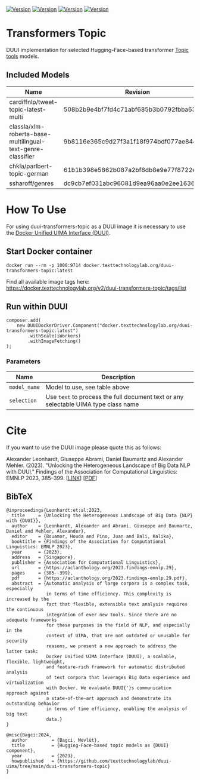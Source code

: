 [![Version](https://img.shields.io/static/v1?label=duui-transformers-topic&message=0.1.3&color=blue)](https://docker.texttechnologylab.org/v2/duui-transformers-topic/tags/list)
[![Version](https://img.shields.io/static/v1?label=Python&message=3.8&color=green)]()
[![Version](https://img.shields.io/static/v1?label=Transformers&message=4.22.1&color=yellow)]()
[![Version](https://img.shields.io/static/v1?label=Torch&message=2.1.1&color=red)]()

# Transformers Topic

DUUI implementation for selected Hugging-Face-based transformer [Topic tools](https://huggingface.co/models?sort=trending&search=topic) models.
## Included Models

| Name                                                   | Revision                                  | Languages                              |
|--------------------------------------------------------|-------------------------------------------|----------------------------------------|
| cardiffnlp/tweet-topic-latest-multi      | 508b2b9e4bf7fd4c71abf685b3b0792fbba63428  | EN                                     |
| classla/xlm-roberta-base-multilingual-text-genre-classifier   | 9b8116e365c9d27f3a1f18f974bdf077ae844658  | Multilingual                           |
| chkla/parlbert-topic-german       | 61b1b398e5862b087a2bf8db8e9e77f8722e1589 | DE                                     |
| ssharoff/genres           | dc9cb7ef031abc96081d9ea96aa0e2ee1636ce04 | EN |
# How To Use

For using duui-transformers-topic as a DUUI image it is necessary to use the [Docker Unified UIMA Interface (DUUI)](https://github.com/texttechnologylab/DockerUnifiedUIMAInterface).

## Start Docker container

```
docker run --rm -p 1000:9714 docker.texttechnologylab.org/duui-transformers-topic:latest
```

Find all available image tags here: https://docker.texttechnologylab.org/v2/duui-transformers-topic/tags/list

## Run within DUUI

```
composer.add(
    new DUUIDockerDriver.Component("docker.texttechnologylab.org/duui-transformers-topic:latest")
        .withScale(iWorkers)
        .withImageFetching()
);
```

### Parameters

| Name | Description |
| ---- | ----------- |
| `model_name` | Model to use, see table above |
| `selection`  | Use `text` to process the full document text or any selectable UIMA type class name |

# Cite

If you want to use the DUUI image please quote this as follows:

Alexander Leonhardt, Giuseppe Abrami, Daniel Baumartz and Alexander Mehler. (2023). "Unlocking the Heterogeneous Landscape of Big Data NLP with DUUI." Findings of the Association for Computational Linguistics: EMNLP 2023, 385–399. [[LINK](https://aclanthology.org/2023.findings-emnlp.29)] [[PDF](https://aclanthology.org/2023.findings-emnlp.29.pdf)] 

## BibTeX

```
@inproceedings{Leonhardt:et:al:2023,
  title     = {Unlocking the Heterogeneous Landscape of Big Data {NLP} with {DUUI}},
  author    = {Leonhardt, Alexander and Abrami, Giuseppe and Baumartz, Daniel and Mehler, Alexander},
  editor    = {Bouamor, Houda and Pino, Juan and Bali, Kalika},
  booktitle = {Findings of the Association for Computational Linguistics: EMNLP 2023},
  year      = {2023},
  address   = {Singapore},
  publisher = {Association for Computational Linguistics},
  url       = {https://aclanthology.org/2023.findings-emnlp.29},
  pages     = {385--399},
  pdf       = {https://aclanthology.org/2023.findings-emnlp.29.pdf},
  abstract  = {Automatic analysis of large corpora is a complex task, especially
               in terms of time efficiency. This complexity is increased by the
               fact that flexible, extensible text analysis requires the continuous
               integration of ever new tools. Since there are no adequate frameworks
               for these purposes in the field of NLP, and especially in the
               context of UIMA, that are not outdated or unusable for security
               reasons, we present a new approach to address the latter task:
               Docker Unified UIMA Interface (DUUI), a scalable, flexible, lightweight,
               and feature-rich framework for automatic distributed analysis
               of text corpora that leverages Big Data experience and virtualization
               with Docker. We evaluate DUUI{'}s communication approach against
               a state-of-the-art approach and demonstrate its outstanding behavior
               in terms of time efficiency, enabling the analysis of big text
               data.}
}

@misc{Bagci:2024,
  author         = {Bagci, Mevlüt},
  title          = {Hugging-Face-based topic models as {DUUI} component},
  year           = {2023},
  howpublished   = {https://github.com/texttechnologylab/duui-uima/tree/main/duui-transformers-topic}
}

```

